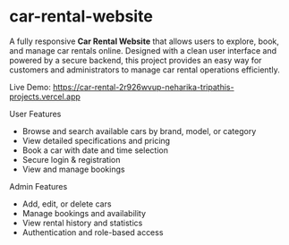 # car-rental-website

A fully responsive **Car Rental Website** that allows users to explore, book, and manage car rentals online. Designed with a clean user interface and powered by a secure backend, this project provides an easy way for customers and administrators to manage car rental operations efficiently.  

Live Demo:
https://car-rental-2r926wvup-neharika-tripathis-projects.vercel.app

User Features
- Browse and search available cars by brand, model, or category  
- View detailed specifications and pricing  
- Book a car with date and time selection  
- Secure login & registration  
- View and manage bookings  

 Admin Features
- Add, edit, or delete cars  
- Manage bookings and availability  
- View rental history and statistics  
- Authentication and role-based access


